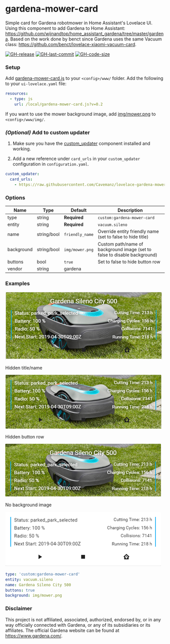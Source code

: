 # gardena-mower-card

Simple card for Gardena robotmower in Home Assistant's Lovelace UI. Using this component to add Gardena to Home Assistant:
https://github.com/wijnandtop/home_assistant_gardena/tree/master/gardena. Based on the work done by benct since Gardena uses the same Vacuum class: https://github.com/benct/lovelace-xiaomi-vacuum-card.

[![GH-release](https://img.shields.io/badge/version-0.2-red.svg?style=flat-square)](https://raw.githubusercontent.com/Cavemanz/lovelace-gardena-mower-card/master/gardena-mower-card.js)
[![GH-last-commit](https://img.shields.io/github/last-commit/Cavemanz/lovelace-gardena-mower-card.svg?style=flat-square)](https://github.com/Cavemanz/lovelace-gardena-mower-card/commits/master)
[![GH-code-size](https://img.shields.io/github/languages/code-size/Cavemanz/lovelace-gardena-mower-card.svg?style=flat-square)](https://github.com/Cavemanz/lovelace-gardena-mower-card)

### Setup

Add [gardena-mower-card.js](https://raw.githubusercontent.com/Cavemanz/lovelace-gardena-mower-card/master/gardena-mower-card.js) to your `<config>/www/` folder. Add the following to your `ui-lovelace.yaml` file:

```yaml
resources:
  - type: js
    url: /local/gardena-mower-card.js?v=0.2
```
If you want to use the mower background image, add [img/mower.png](https://raw.githubusercontent.com/Cavemanz/lovelace-gardena-mower-card/master/img/mower.png) to `<config>/www/img/`.

### *(Optional)* Add to custom updater

1. Make sure you have the [custom_updater](https://github.com/custom-components/custom_updater) component installed and working.

2. Add a new reference under `card_urls` in your `custom_updater` configuration in `configuration.yaml`.

```yaml
custom_updater:
  card_urls:
    - https://raw.githubusercontent.com/Cavemanz/lovelace-gardena-mower-card/master/tracker.json
```

### Options

| Name | Type | Default | Description
| ---- | ---- | ------- | -----------
| type | string | **Required** | `custom:gardena-mower-card`
| entity | string | **Required** | `vacuum.sileno`
| name | string/bool | `friendly_name` | Override entity friendly name (set to false to hide title)
| background | string/bool | `img/mower.png` | Custom path/name of background image (set to false to disable background)
| buttons | bool | `true` | Set to false to hide button row
| vendor | string | gardena | 

### Examples

![gardena-mower-card](https://raw.githubusercontent.com/Cavemanz/lovelace-gardena-mower-card/master/examples/default.png)

Hidden title/name

![gardena-mower-card-no-title](https://raw.githubusercontent.com/Cavemanz/lovelace-gardena-mower-card/master/examples/no-title.png)

Hidden button row

![gardena-mower-card-no-buttons](https://raw.githubusercontent.com/Cavemanz/lovelace-gardena-mower-card/master/examples/no-buttons.png)

No background image

![gardena-mower-card-no-background](https://raw.githubusercontent.com/Cavemanz/lovelace-gardena-mower-card/master/examples/no-background.png)

```yaml
type: 'custom:gardena-mower-card'
entity: vacuum.sileno
name: Gardena Sileno City 500
buttons: true
background: img/mower.png
```


### Disclaimer

This project is not affiliated, associated, authorized, endorsed by, or in any way officially connected with Gardena, or any of its subsidiaries or its affiliates. The official Gardena website can be found at https://www.gardena.com/.
